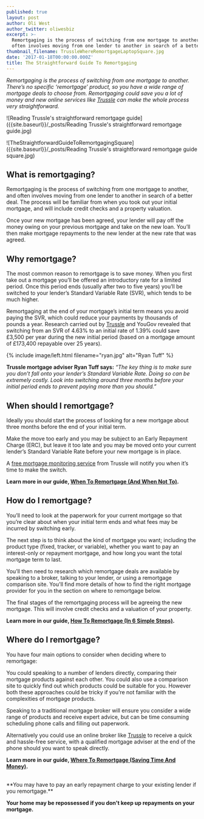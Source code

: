 ```yaml
---
published: true
layout: post
author: Oli West
author_twitter: oliwesbiz
excerpt: >-
  Remortgaging is the process of switching from one mortgage to another, and
  often involves moving from one lender to another in search of a better deal.
thumbnail_filename: TrussleWhereRemortgageLaptopSquare.jpg
date: '2017-01-18T00:00:00.000Z'
title: The Straightforward Guide To Remortgaging
---
```

_Remortgaging is the process of switching from one mortgage to another. There’s no specific ‘remortgage’ product, so you have a wide range of mortgage deals to choose from. Remortgaging could save you a lot of money and new online services like [Trussle](https://trussle.com/) can make the whole process very straightforward._

![Reading Trussle's straightforward remortgage guide]({{site.baseurl}}/_posts/Reading Trussle's straightforward remortgage guide.jpg)

![TheStraightforwardGuideToRemortgagingSquare]({{site.baseurl}}/_posts/Reading Trussle's straightforward remortgage guide square.jpg)


## What is remortgaging?
Remortgaging is the process of switching from one mortgage to another, and often involves moving from one lender to another in search of a better deal. The process will be familiar from when you took out your initial mortgage, and will include credit checks and a property valuation.

Once your new mortgage has been agreed, your lender will pay off the money owing on your previous mortgage and take on the new loan. You’ll then make mortgage repayments to the new lender at the new rate that was agreed.

## Why remortgage?
The most common reason to remortgage is to save money. When you first take out a mortgage you’ll be offered an introductory rate for a limited period. Once this period ends (usually after two to five years) you’ll be switched to your lender’s Standard Variable Rate (SVR), which tends to be much higher.

Remortgaging at the end of your mortgage’s initial term means you avoid paying the SVR, which could reduce your payments by thousands of pounds a year. Research carried out by [Trussle](https://trussle.com/) and YouGov revealed that switching from an SVR of 4.63% to an initial rate of 1.39% could save £3,500 per year during the new initial period (based on a mortgage amount of £173,400 repayable over 25 years).


{% include image/left.html filename="ryan.jpg" alt="Ryan Tuff" %}

**Trussle mortgage adviser Ryan Tuff says:** _“The key thing is to make sure you don’t fall onto your lender’s Standard Variable Rate. Doing so can be extremely costly. Look into switching around three months before your initial period ends to prevent paying more than you should.”_
<br/>
## When should I remortgage?
Ideally you should start the process of looking for a new mortgage about three months before the end of your initial term.

Make the move too early and you may be subject to an Early Repayment Charge (ERC), but leave it too late and you may be moved onto your current lender’s Standard Variable Rate before your new mortgage is in place.

A [free mortgage monitoring service](https://trussle.com/remortgage) from Trussle will notify you when it’s time to make the switch.

**Learn more in our guide, [When To Remortgage (And When Not To)](https://trussle.com/blog/when-to-remortgage-and-when-not-to).**

## How do I remortgage?
You’ll need to look at the paperwork for your current mortgage so that you’re clear about when your initial term ends and what fees may be incurred by switching early.

The next step is to think about the kind of mortgage you want; including the product type (fixed, tracker, or variable), whether you want to pay an interest-only or repayment mortgage, and how long you want the total mortgage term to last.

You’ll then need to research which remortgage deals are available by speaking to a broker, talking to your lender, or using a remortgage comparison site. You'll find more details of how to find the right mortgage provider for you in the section on where to remortgage below.

The final stages of the remortgaging process will be agreeing the new mortgage. This will involve credit checks and a valuation of your property.

**Learn more in our guide, [How To Remortgage (In 6 Simple Steps)](https://trussle.com/blog/how-to-remortgage-six-simple-steps).**

## Where do I remortgage?
You have four main options to consider when deciding where to remortgage:

You could speaking to a number of lenders directly, comparing their mortgage products against each other. You could also use a comparison site to quickly find out which products could be suitable for you. However both these approaches could be tricky if you’re not familiar with the complexities of mortgage products.

Speaking to a traditional mortgage broker will ensure you consider a wide range of products and receive expert advice, but can be time consuming scheduling phone calls and filling out paperwork.

Alternatively you could use an online broker like [Trussle](https://trussle.com/) to receive a quick and hassle-free service, with a qualified mortgage adviser at the end of the phone should you want to speak directly.

**Learn more in our guide, [Where To Remortgage (Saving Time And Money)](https://trussle.com/blog/where-to-remortgage-saving-time-money).**

<br/>
**You may have to pay an early repayment charge to your existing lender if you remortgage.**

**Your home may be repossessed if you don't keep up repayments on your mortgage.**
